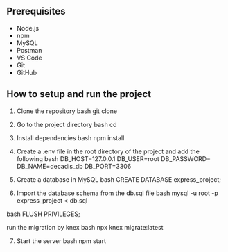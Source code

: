 ## Prerequisites
- Node.js
- npm
- MySQL
- Postman
- VS Code
- Git
- GitHub

## How to setup and run the project
1. Clone the repository
bash
git clone

2. Go to the project directory
bash
cd

3. Install dependencies
bash
npm install

4. Create a .env file in the root directory of the project and add the following
bash
DB_HOST=127.0.0.1
DB_USER=root
DB_PASSWORD=
DB_NAME=decadis_db
DB_PORT=3306


5. Create a database in MySQL
bash
CREATE DATABASE express_project;

6. Import the database schema from the db.sql file
bash
mysql -u root -p express_project < db.sql


bash
FLUSH PRIVILEGES;


run the migration by knex
bash
npx knex migrate:latest


7. Start the server
bash
npm start
